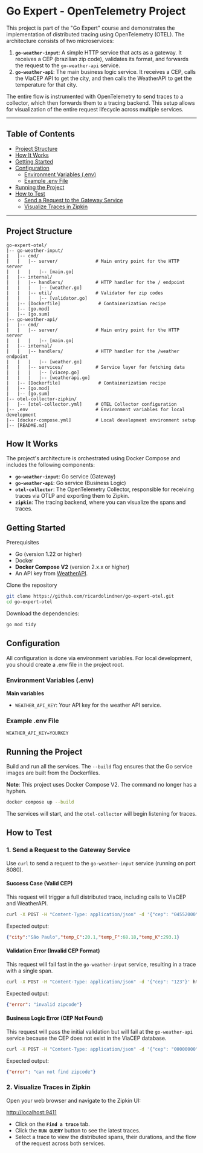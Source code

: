 # Go Expert - OpenTelemetry Project

This project is part of the "Go Expert" course and demonstrates the implementation of distributed tracing using OpenTelemetry (OTEL). The architecture consists of two microservices:

1.  **`go-weather-input`**: A simple HTTP service that acts as a gateway. It receives a CEP (brazilian zip code), validates its format, and forwards the request to the `go-weather-api` service.
2.  **`go-weather-api`**: The main business logic service. It receives a CEP, calls the ViaCEP API to get the city, and then calls the WeatherAPI to get the temperature for that city.

The entire flow is instrumented with OpenTelemetry to send traces to a collector, which then forwards them to a tracing backend. This setup allows for visualization of the entire request lifecycle across multiple services.

---

## Table of Contents
- [Project Structure](#project-structure)
- [How It Works](#how-it-works)
- [Getting Started](#getting-started)
- [Configuration](#configuration)
  - [Environment Variables (.env)](#environment-variables-env)
  - [Example .env File](#example-env-file)
- [Running the Project](#running-the-project)
- [How to Test](#how-to-test)
    - [Send a Request to the Gateway Service](#1-send-a-request-to-the-gateway-service)
    - [Visualize Traces in Zipkin](#2-visualize-traces-in-zipkin)
---

## Project Structure

```text
go-expert-otel/
|-- go-weather-input/
|   |-- cmd/
|   |   |-- server/              # Main entry point for the HTTP server
|   |   |   |-- [main.go]
|   |-- internal/
|   |   |-- handlers/            # HTTP handler for the / endpoint
|   |   |   |-- [weather.go]
|   |   |-- util/                # Validator for zip codes
|   |   |   |-- [validator.go]
|   |-- [Dockerfile]              # Containerization recipe
|   |-- [go.mod]
|   |-- [go.sum]
|-- go-weather-api/
|   |-- cmd/
|   |   |-- server/              # Main entry point for the HTTP server
|   |   |   |-- [main.go]
|   |-- internal/
|   |   |-- handlers/            # HTTP handler for the /weather endpoint
|   |   |   |-- [weather.go]
|   |   |-- services/            # Service layer for fetching data
|   |   |   |-- [viacep.go]
|   |   |   |-- [weatherapi.go]
|   |-- [Dockerfile]              # Containerization recipe
|   |-- [go.mod]
|   |-- [go.sum]
|-- otel-collector-zipkin/
|   |-- [otel-collector.yml]     # OTEL Collector configuration
|-- .env                         # Environment variables for local development
|-- [docker-compose.yml]         # Local development environment setup
|-- [README.md]
```

## How It Works

The project's architecture is orchestrated using Docker Compose and includes the following components:

-   **`go-weather-input`**: Go service (Gateway)
-   **`go-weather-api`**: Go service (Business Logic)
-   **`otel-collector`**: The OpenTelemetry Collector, responsible for receiving traces via OTLP and exporting them to Zipkin.
-   **`zipkin`**: The tracing backend, where you can visualize the spans and traces.

## Getting Started
Prerequisites
-   Go (version 1.22 or higher)
-   Docker
-   **Docker Compose V2** (version 2.x.x or higher)
-   An API key from [WeatherAPI](https://www.weatherapi.com/).

Clone the repository
```bash
git clone https://github.com/ricardolindner/go-expert-otel.git
cd go-expert-otel
```

Download the dependencies:
```bash
go mod tidy
```

## Configuration
All configuration is done via environment variables.
For local development, you should create a .env file in the project root.

### Environment Variables (.env)

**Main variables**
* `WEATHER_API_KEY`: Your API key for the weather API service.

### Example .env File
```.env
WEATHER_API_KEY=YOURKEY
```

## Running the Project

Build and run all the services. The `--build` flag ensures that the Go service images are built from the Dockerfiles.

**Note**: This project uses Docker Compose V2. The command no longer has a hyphen.
```bash
docker compose up --build
```

The services will start, and the `otel-collector` will begin listening for traces.

## How to Test

### 1. Send a Request to the Gateway Service
Use `curl` to send a request to the `go-weather-input` service (running on port 8080).

#### Success Case (Valid CEP)
This request will trigger a full distributed trace, including calls to ViaCEP and WeatherAPI.
```bash
curl -X POST -H "Content-Type: application/json" -d '{"cep": "04552000"}' http://localhost:8080/
```

Expected output:
```json
{"city":"São Paulo","temp_C":20.1,"temp_F":68.18,"temp_K":293.1}
```

#### Validation Error (Invalid CEP Format)
This request will fail fast in the `go-weather-input` service, resulting in a trace with a single span.

```bash
curl -X POST -H "Content-Type: application/json" -d '{"cep": "123"}' http://localhost:8080/
```

Expected output:
```json
{"error": "invalid zipcode"}
```

#### Business Logic Error (CEP Not Found)
This request will pass the initial validation but will fail at the `go-weather-api` service because the CEP does not exist in the ViaCEP database.

```bash
curl -X POST -H "Content-Type: application/json" -d '{"cep": "00000000"}' http://localhost:8080/
```

Expected output:
```json
{"error": "can not find zipcode"}
```

### 2. Visualize Traces in Zipkin
Open your web browser and navigate to the Zipkin UI:

[http://localhost:9411](http://localhost:9411)

- Click on the **`Find a trace`** tab.
- Click the **`RUN QUERY`** button to see the latest traces.
- Select a trace to view the distributed spans, their durations, and the flow of the request across both services.
